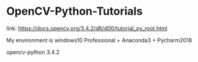 # OpenCV-Python-Tutorials
link: https://docs.opencv.org/3.4.2/d6/d00/tutorial_py_root.html

My environment is windows10 Professional + Anaconda3 + Pycharm2018

opencv-python  3.4.2
